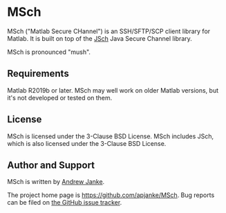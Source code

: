 # MSch

MSch ("Matlab Secure CHannel") is an SSH/SFTP/SCP client library for Matlab.
It is built on top of the [JSch](http://www.jcraft.com/jsch/) Java Secure Channel library.

MSch is pronounced "mush".

## Requirements

Matlab R2019b or later.
MSch may well work on older Matlab versions, but it's not developed or tested on them.

## License

MSch is licensed under the 3-Clause BSD License.
MSch includes JSch, which is also licensed under the 3-Clause BSD License.

## Author and Support

MSch is written by [Andrew Janke](https://apjanke.net).

The project home page is <https://github.com/apjanke/MSch>.
Bug reports can be filed on [the GitHub issue tracker](https://github.com/apjanke/MSch/issues).
